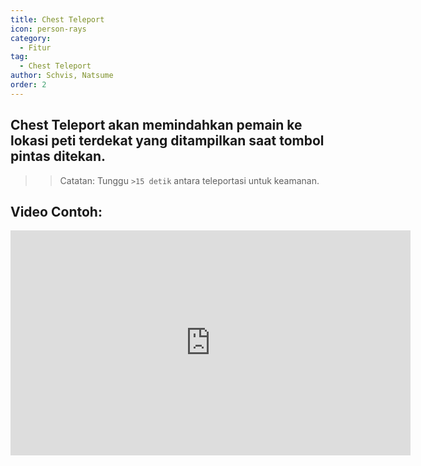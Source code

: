 ```yaml
---
title: Chest Teleport
icon: person-rays
category:
  - Fitur
tag:
  - Chest Teleport
author: Schvis, Natsume
order: 2
---
```


## Chest Teleport akan memindahkan pemain ke lokasi peti terdekat yang ditampilkan saat tombol pintas ditekan.

> > Catatan: Tunggu `>15 detik` antara teleportasi untuk keamanan.

## Video Contoh:

<div class="iframe-container"><iframe width="640" height="360" src="https://www.youtube.com/embed/j2Yu31J7Yh4?list=PL5eI1Tb64p56g27qfYk7VuFTz4FK6YrKa" title="Korepi - Oculi/ChestTeleport" frameborder="0" allow="accelerometer; autoplay; clipboard-write; encrypted-media; gyroscope; picture-in-picture; web-share" allowfullscreen></iframe></div>

